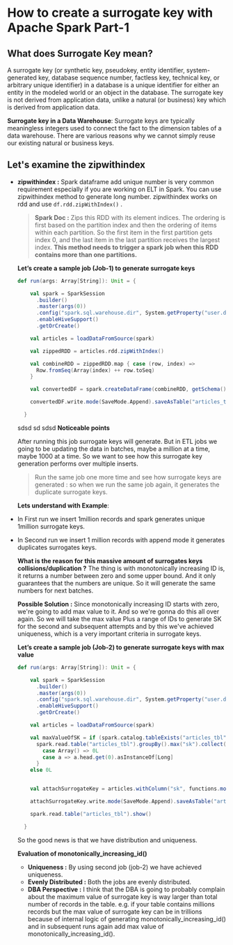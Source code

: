# How to create a surrogate key with Apache Spark Part-1

## What does Surrogate Key mean?

 A surrogate key (or synthetic key, pseudokey, entity identifier, system-generated key, database sequence number, factless key, technical key, or arbitrary unique identifier) in a database is a unique identifier for either an entity in the modeled world or an object in the database. The surrogate key is not derived from application data, unlike a natural (or business) key which is derived from application data.
 
 **Surrogate key in a Data Warehouse**: Surrogate keys are typically meaningless integers used to connect the fact to the dimension tables of a data warehouse. There are various reasons why we cannot simply reuse our existing natural or business keys.

## Let's examine the zipwithindex 

 - **zipwithindex :** Spark dataframe add unique number is very common requirement especially if you are working on ELT in Spark. You can use zipwithindex method to generate long number. zipwithindex works on rdd and use  `df.rdd.zipWithIndex()` . 

	>  **Spark Doc :** Zips this RDD with its element indices. The ordering is first based on the partition index and then the ordering of items within each partition. So the first item in the first partition gets index 0, and the last item in the last partition receives the largest index. **This method needs to trigger a spark job when this RDD contains more than one partitions.**
	

	**Let’s create a sample job (Job-1) to generate surrogate keys**
	
	```scala
	def run(args: Array[String]): Unit = {

	    val spark = SparkSession
	      .builder()
	      .master(args(0))
	      .config("spark.sql.warehouse.dir", System.getProperty("user.dir") + "/spark-warehouse")
	      .enableHiveSupport()
	      .getOrCreate()

	    val articles = loadDataFromSource(spark)

	    val zippedRDD = articles.rdd.zipWithIndex()

	    val combineRDD = zippedRDD.map { case (row, index) =>
	      Row.fromSeq(Array(index) ++ row.toSeq)
	    }

	    val convertedDF = spark.createDataFrame(combineRDD, getSchema())

	    convertedDF.write.mode(SaveMode.Append).saveAsTable("articles_tbl12")

	  }

	```
	sdsd
	sd
	sdsd
	**Noticeable points**
	
	After running this job surrogate keys will generate. But in ETL jobs we going to be updating the data in batches, maybe a million at a time, maybe 1000 at a time. So we want to see how this surrogate key generation performs over multiple inserts.

	> Run the same job one more time and see how surrogate keys are generated : so when we run the same job again, it generates the duplicate surrogate keys.

	**Lets understand with Example**: 
	
 - In First run we insert 1million records and spark generates unique 1million surrogate keys.
 - In Second run we insert 1 million records with append mode it generates duplicates surrogates keys.
 
	**What is the reason for this massive amount of surrogates keys collisions/duplication ?**
	The thing is with monotonically increasing ID is, it returns a number between zero and some upper bound. And it only guarantees that the numbers are unique. So it will generate the same numbers for next batches.

	**Possible Solution :** Since monotonically increasing ID starts with zero, we're going to add max value to it. And so we're gonna do this all over again. So we will take the max value Plus a range of IDs to generate SK for the second and subsequent attempts and by this we've achieved uniqueness, which is a very important criteria in surrogate keys.
	
 
	 **Let’s create a sample job (Job-2) to generate surrogate keys with max value**
	```scala
	def run(args: Array[String]): Unit = {

	    val spark = SparkSession
	      .builder()
	      .master(args(0))
	      .config("spark.sql.warehouse.dir", System.getProperty("user.dir") + "/spark-warehouse")
	      .enableHiveSupport()
	      .getOrCreate()

	    val articles = loadDataFromSource(spark)

	    val maxValueOfSK = if (spark.catalog.tableExists("articles_tbl"))
	      spark.read.table("articles_tbl").groupBy().max("sk").collect() match {
	        case Array() => 0L
	        case a => a.head.get(0).asInstanceOf[Long]
	      }
	    else 0L


	    val attachSurrogateKey = articles.withColumn("sk", functions.monotonically_increasing_id().+(maxValueOfSK))

	    attachSurrogateKey.write.mode(SaveMode.Append).saveAsTable("articles_tbl")

	    spark.read.table("articles_tbl").show()

	  }
	```
	 So the good news is that we have distribution and uniqueness. 

	**Evaluation of monotonically_increasing_id()**
	

	 - **Uniqueness :** By using second job (job-2) we have achieved uniqueness.
	 - **Evenly Distributed :** Both the jobs are evenly distributed.
	 - **DBA Perspective :** I think that the DBA is going to probably complain about the maximum value of surrogate key is way larger than total number of records in the table. e.g. if your table contains millions records but the max value of surrogate key can be in trillions because of internal logic of generating monotonically_increasing_id() and in subsequent runs again add max value of monotonically_increasing_id().   
<!--stackedit_data:
eyJoaXN0b3J5IjpbLTg4MTA0MjU2MSwtMjAxNDMyMjgzNSwtMz
czMzI3NTQ3LDIzNjkxODQ0NSwtODUxMDgwODU1LC0xOTc1Njgx
NTM0LC0yMDM1ODIwMzQ2LC00NTM4NDYyNjQsLTE4MDgzMzExOT
QsNjU5MjU2OTk2LDExOTYxMjIyMCwtMTM0MTg3MzIyMSwyMTE0
OTgxMjI5LDE3Nzc1MDc5MjQsMjY3MTM2MzksMTkzNzA1NTg5Ni
wzNTEyMzY0NDQsLTEyNzkwMzAwNjksMzYzMDQ5Mjk1LC0yMTIy
NDU4MTAyXX0=
-->